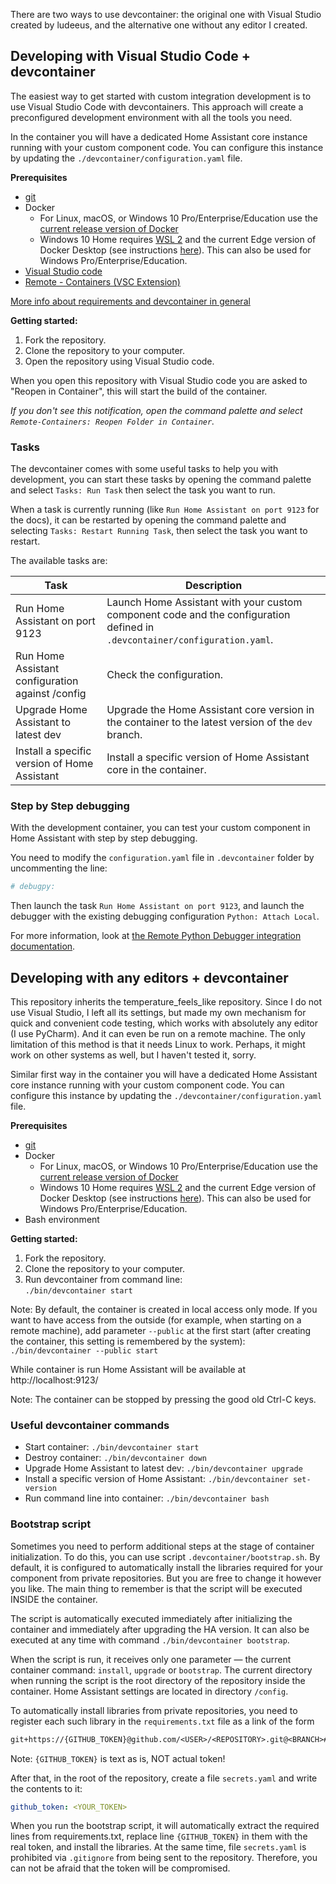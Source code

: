 There are two ways to use devcontainer: the original one with Visual Studio created by ludeeus, and the alternative one without any editor I created.

## Developing with Visual Studio Code + devcontainer

The easiest way to get started with custom integration development is to use Visual Studio Code with devcontainers. This approach will create a preconfigured development environment with all the tools you need.

In the container you will have a dedicated Home Assistant core instance running with your custom component code. You can configure this instance by updating the `./devcontainer/configuration.yaml` file.

**Prerequisites**

- [git](https://git-scm.com/book/en/v2/Getting-Started-Installing-Git)
- Docker
  -  For Linux, macOS, or Windows 10 Pro/Enterprise/Education use the [current release version of Docker](https://docs.docker.com/install/)
  -   Windows 10 Home requires [WSL 2](https://docs.microsoft.com/windows/wsl/wsl2-install) and the current Edge version of Docker Desktop (see instructions [here](https://docs.docker.com/docker-for-windows/wsl-tech-preview/)). This can also be used for Windows Pro/Enterprise/Education.
- [Visual Studio code](https://code.visualstudio.com/)
- [Remote - Containers (VSC Extension)][extension-link]

[More info about requirements and devcontainer in general](https://code.visualstudio.com/docs/remote/containers#_getting-started)

[extension-link]: https://marketplace.visualstudio.com/items?itemName=ms-vscode-remote.remote-containers

**Getting started:**

1. Fork the repository.
2. Clone the repository to your computer.
3. Open the repository using Visual Studio code.

When you open this repository with Visual Studio code you are asked to "Reopen in Container", this will start the build of the container.

_If you don't see this notification, open the command palette and select `Remote-Containers: Reopen Folder in Container`._

### Tasks

The devcontainer comes with some useful tasks to help you with development, you can start these tasks by opening the command palette and select `Tasks: Run Task` then select the task you want to run.

When a task is currently running (like `Run Home Assistant on port 9123` for the docs), it can be restarted by opening the command palette and selecting `Tasks: Restart Running Task`, then select the task you want to restart.

The available tasks are:

Task | Description
-- | --
Run Home Assistant on port 9123 | Launch Home Assistant with your custom component code and the configuration defined in `.devcontainer/configuration.yaml`.
Run Home Assistant configuration against /config | Check the configuration.
Upgrade Home Assistant to latest dev | Upgrade the Home Assistant core version in the container to the latest version of the `dev` branch.
Install a specific version of Home Assistant | Install a specific version of Home Assistant core in the container.

### Step by Step debugging

With the development container,
you can test your custom component in Home Assistant with step by step debugging.

You need to modify the `configuration.yaml` file in `.devcontainer` folder
by uncommenting the line:

```yaml
# debugpy:
```

Then launch the task `Run Home Assistant on port 9123`, and launch the debugger
with the existing debugging configuration `Python: Attach Local`.

For more information, look at [the Remote Python Debugger integration documentation](https://www.home-assistant.io/integrations/debugpy/).

## Developing with any editors + devcontainer

This repository inherits the temperature_feels_like repository. Since I do not use Visual Studio, I left all its settings, but made my own mechanism for quick and convenient code testing, which works with absolutely any editor (I use PyCharm). And it can even be run on a remote machine. The only limitation of this method is that it needs Linux to work. Perhaps, it might work on other systems as well, but I haven't tested it, sorry.

Similar first way in the container you will have a dedicated Home Assistant core instance running with your custom component code. You can configure this instance by updating the `./devcontainer/configuration.yaml` file.

**Prerequisites**

- [git](https://git-scm.com/book/en/v2/Getting-Started-Installing-Git)
- Docker
  - For Linux, macOS, or Windows 10 Pro/Enterprise/Education use the [current release version of Docker](https://docs.docker.com/install/)
  - Windows 10 Home requires [WSL 2](https://docs.microsoft.com/windows/wsl/wsl2-install) and the current Edge version of Docker Desktop (see instructions [here](https://docs.docker.com/docker-for-windows/wsl-tech-preview/)). This can also be used for Windows Pro/Enterprise/Education.
- Bash environment

**Getting started:**

1. Fork the repository.
2. Clone the repository to your computer.
3. Run devcontainer from command line: \
    `./bin/devcontainer start`

Note: By default, the container is created in local access only mode.
If you want to have access from the outside (for example, when starting on a remote machine), add parameter `--public` at the first start (after creating the container, this setting is remembered by the system): \
`./bin/devcontainer --public start`

While container is run Home Assistant will be available at http://localhost:9123/

Note: The container can be stopped by pressing the good old Ctrl-C keys.

### Useful devcontainer commands

- Start container: `./bin/devcontainer start`
- Destroy container: `./bin/devcontainer down`
- Upgrade Home Assistant to latest dev: `./bin/devcontainer upgrade`
- Install a specific version of Home Assistant: `./bin/devcontainer set-version`
- Run command line into container: `./bin/devcontainer bash`

### Bootstrap script

Sometimes you need to perform additional steps at the stage of container initialization. To do this, you can use script `.devcontainer/bootstrap.sh`. By default, it is configured to automatically install the libraries required for your component from private repositories. But you are free to change it however you like.
The main thing to remember is that the script will be executed INSIDE the container.

The script is automatically executed immediately after initializing the container and immediately after upgrading the HA version. It can also be executed at any time with command `./bin/devcontainer bootstrap`.

When the script is run, it receives only one parameter — the current container command: `install`, `upgrade` or `bootstrap`.
The current directory when running the script is the root directory of the repository inside the container. Home Assistant settings are located in directory `/config`.

To automatically install libraries from private repositories, you need to register each such library in the `requirements.txt` file as a link of the form
```requirements.txt
git+https://{GITHUB_TOKEN}@github.com/<USER>/<REPOSITORY>.git@<BRANCH>#egg=<LIBRARY>
```
Note: `{GITHUB_TOKEN}` is text as is, NOT actual token!

After that, in the root of the repository, create a file `secrets.yaml` and write the contents to it:
```yaml
github_token: <YOUR_TOKEN>
```

When you run the bootstrap script, it will automatically extract the required lines from requirements.txt, replace line `{GITHUB_TOKEN}` in them with the real token, and install the libraries. At the same time, file `secrets.yaml` is prohibited via `.gitignore` from being sent to the repository. Therefore, you can not be afraid that the token will be compromised.
